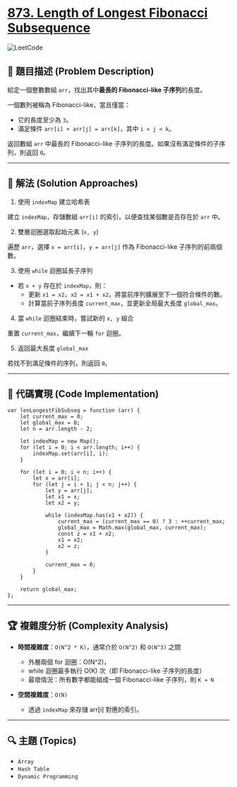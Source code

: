 # [873. Length of Longest Fibonacci Subsequence](https://leetcode.com/problems/length-of-longest-fibonacci-subsequence/description/)

![LeetCode](https://leetcode.com/static/images/LeetCode_Sharing.png)

## **📝 題目描述 (Problem Description)**  

給定一個整數數組 `arr`，找出其中**最長的 Fibonacci-like 子序列**的長度。

一個數列被稱為 Fibonacci-like，當且僅當：
- 它的長度至少為 `3`。
- 滿足條件 `arr[i] + arr[j] = arr[k]`，其中 `i < j < k`。

返回數組 `arr` 中最長的 Fibonacci-like 子序列的長度。如果沒有滿足條件的子序列，則返回 `0`。

---

## 🚀 **解法 (Solution Approaches)**
1. 使用 `indexMap` 建立哈希表

  建立 `indexMap`，存儲數組 `arr[i]` 的索引，以便查找某個數是否存在於 `arr` 中。

2. 雙層迴圈選取起始元素 (`x, y`)

  遍歷 `arr`，選擇 `x = arr[i]`，`y = arr[j]` 作為 Fibonacci-like 子序列的前兩個數。

3. 使用 `while` 迴圈延長子序列
  - 若 `x + y` 存在於 `indexMap`，則：
    - 更新 `x1 = x2`，`x2 = x1 + x2`，將當前序列擴展至下一個符合條件的數。
    - 計算當前子序列長度 `current_max`，並更新全局最大長度 `global_max`。

4. 當 `while` 迴圈結束時，嘗試新的 `x, y` 組合

  重置 `current_max`，繼續下一輪 `for` 迴圈。

5. 返回最大長度 `global_max`

  若找不到滿足條件的序列，則返回 `0`。

---

## 📌 **代碼實現 (Code Implementation)**
```
var lenLongestFibSubseq = function (arr) {
    let current_max = 0;
    let global_max = 0;
    let n = arr.length - 2;

    let indexMap = new Map();
    for (let i = 0; i < arr.length; i++) {
        indexMap.set(arr[i], i);
    }

    for (let i = 0; i < n; i++) {
        let x = arr[i];
        for (let j = i + 1; j < n; j++) {
            let y = arr[j];
            let x1 = x;
            let x2 = y;

            while (indexMap.has(x1 + x2)) {
                current_max = (current_max == 0) ? 3 : ++current_max;
                global_max = Math.max(global_max, current_max);
                const z = x1 + x2;
                x1 = x2;
                x2 = z;
            }

            current_max = 0;
        }
    }

    return global_max;
};
```

---

## 🏆 **複雜度分析 (Complexity Analysis)**  

- **時間複雜度**：`O(N^2 * K)`，通常介於 `O(N^2)` 和 `O(N^3)` 之間 
  - 外層兩個 for 迴圈：O(N^2)，
  - while 迴圈最多執行 O(K) 次（即 Fibonacci-like 子序列的長度）
  - 最壞情況：所有數字都能組成一個 Fibonacci-like 子序列，則 `K ≈ N`

- **空間複雜度**：`O(N)`  
  - 透過 `indexMap` 來存儲 arr[i] 對應的索引。

--- 

## 🔍 **主題 (Topics)**
- `Array`
- `Hash Table`
- `Dynamic Programming`